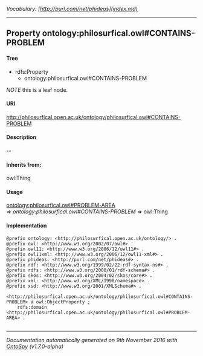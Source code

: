 _Vocabulary: [http://purl.com/net/phideas](index.md)_ 

---	
	




    


## Property ontology:philosurfical.owl#CONTAINS-PROBLEM


#### Tree

* rdfs:Property
    * ontology:philosurfical.owl#CONTAINS-PROBLEM





*NOTE* this is a leaf node.


#### URI
http://philosurfical.open.ac.uk/ontology/philosurfical.owl#CONTAINS-PROBLEM

#### Description
--


#### Inherits from:
owl:Thing



#### Usage


[ontology:philosurfical.owl#PROBLEM-AREA](class-ontologyphilosurficalowlproblem-area.md) 
=&gt;&nbsp;_ontology:philosurfical.owl#CONTAINS-PROBLEM_&nbsp;=&gt;&nbsp;owl:Thing

#### Implementation
```
@prefix ontology: <http://philosurfical.open.ac.uk/ontology/> .
@prefix owl: <http://www.w3.org/2002/07/owl#> .
@prefix owl11: <http://www.w3.org/2006/12/owl11#> .
@prefix owl11xml: <http://www.w3.org/2006/12/owl11-xml#> .
@prefix phideas: <http://purl.com/net/phideas#> .
@prefix rdf: <http://www.w3.org/1999/02/22-rdf-syntax-ns#> .
@prefix rdfs: <http://www.w3.org/2000/01/rdf-schema#> .
@prefix skos: <http://www.w3.org/2004/02/skos/core#> .
@prefix xml: <http://www.w3.org/XML/1998/namespace> .
@prefix xsd: <http://www.w3.org/2001/XMLSchema#> .

<http://philosurfical.open.ac.uk/ontology/philosurfical.owl#CONTAINS-PROBLEM> a owl:ObjectProperty ;
    rdfs:domain <http://philosurfical.open.ac.uk/ontology/philosurfical.owl#PROBLEM-AREA> .


```










---

_Documentation automatically generated on 9th November 2016 with [OntoSpy](http://ontospy.readthedocs.org/ "Open") (v1.7.0-alpha)_